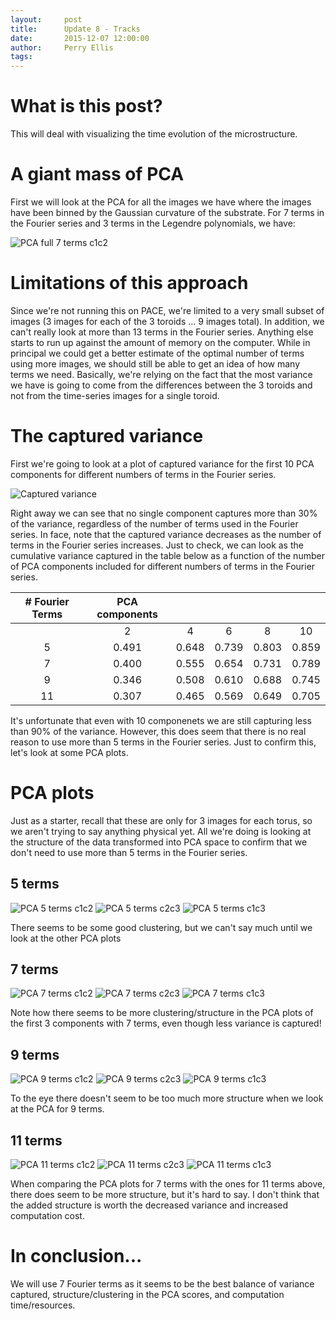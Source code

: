 ```yaml
---
layout:     post
title:      Update 8 - Tracks
date:       2015-12-07 12:00:00
author:     Perry Ellis
tags: 	
---
```


<!-- Start Writing Below in Markdown -->

# What is this post?
This will deal with visualizing the time evolution of the microstructure.

# A giant mass of PCA 
First we will look at the PCA for all the images we have where the images have been binned by the Gaussian curvature of the substrate. For 7 terms in the Fourier series and 3 terms in the Legendre polynomials, we have:

![PCA full 7 terms c1c2 ](/MIC-Active-Nematics-Torus/img/post8/pca_3ims_c1c2_f5.PNG)


# Limitations of this approach
Since we're not running this on PACE, we're limited to a very small subset of images (3 images for each of the 3 toroids ... 9 images total). In addition, we can't really look at more than 13 terms in the Fourier series. Anything else starts to run up against the amount of memory on the computer. While in principal we could get a better estimate of the optimal number of terms using more images, we should still be able to get an idea of how many terms we need. Basically, we're relying on the fact that the most variance we have is going to come from the differences between the 3 toroids and not from the time-series images for a single toroid.

# The captured variance
First we're going to look at a plot of captured variance for the first 10 PCA components for different numbers of terms in the Fourier series. 

![Captured variance](/MIC-Active-Nematics-Torus/img/post8/Variance_plot.PNG)

Right away we can see that no single component captures more than 30% of the variance, regardless of the number of terms used in the Fourier series. In face, note that the captured variance decreases as the number of terms in the Fourier series increases. Just to check, we can look as the cumulative variance captured in the table below as a function of the number of PCA components included for different numbers of terms in the Fourier series.

|# Fourier Terms | PCA components |  |  |  |  |
|:--------------:|:--------------:|:--:|:--:|:--:|:--:|
|                | 2              |4 |6 |8 |10|
| 5 | 0.491 | 0.648 | 0.739 | 0.803 | 0.859 |
| 7 | 0.400 | 0.555 | 0.654 | 0.731 | 0.789 |
| 9 | 0.346 | 0.508 | 0.610 | 0.688 | 0.745 |
| 11 | 0.307 | 0.465 | 0.569 | 0.649 | 0.705 |

It's unfortunate that even with 10 componenets we are still capturing less than 90% of the variance. However, this does seem that there is no real reason to use more than 5 terms in the Fourier series. Just to confirm this, let's look at some PCA plots.


# PCA plots
Just as a starter, recall that these are only for 3 images for each torus, so we aren't trying to say anything physical yet. All we're doing is looking at the structure of the data transformed into PCA space to confirm that we don't need to use more than 5 terms in the Fourier series.

## 5 terms

![PCA 5 terms c1c2 ](/MIC-Active-Nematics-Torus/img/post8/pca_3ims_c1c2_f5.PNG)
![PCA 5 terms c2c3 ](/MIC-Active-Nematics-Torus/img/post8/pca_3ims_c2c3_f5.PNG)
![PCA 5 terms c1c3 ](/MIC-Active-Nematics-Torus/img/post8/pca_3ims_c1c3_f5.PNG)

There seems to be some good clustering, but we can't say much until we look at the other PCA plots


## 7 terms

![PCA 7 terms c1c2 ](/MIC-Active-Nematics-Torus/img/post8/pca_3ims_c1c2_f7.PNG)
![PCA 7 terms c2c3 ](/MIC-Active-Nematics-Torus/img/post8/pca_3ims_c2c3_f7.PNG)
![PCA 7 terms c1c3 ](/MIC-Active-Nematics-Torus/img/post8/pca_3ims_c1c3_f7.png)

Note how there seems to be more clustering/structure in the PCA plots of the first 3 components with 7 terms, even though less variance is captured! 

## 9 terms

![PCA 9 terms c1c2 ](/MIC-Active-Nematics-Torus/img/post8/pca_3ims_c1c2_f9.png)
![PCA 9 terms c2c3 ](/MIC-Active-Nematics-Torus/img/post8/pca_3ims_c2c3_f9.PNG)
![PCA 9 terms c1c3 ](/MIC-Active-Nematics-Torus/img/post8/pca_3ims_c1c3_f9.PNG)

To the eye there doesn't seem to be too much more structure when we look at the PCA for 9 terms.

## 11 terms

![PCA 11 terms c1c2 ](/MIC-Active-Nematics-Torus/img/post8/pca_3ims_c1c2_f11.PNG)
![PCA 11 terms c2c3 ](/MIC-Active-Nematics-Torus/img/post8/pca_3ims_c2c3_f11.PNG)
![PCA 11 terms c1c3 ](/MIC-Active-Nematics-Torus/img/post8/pca_3ims_c1c3_f11.PNG)

When comparing the PCA plots for 7 terms with the ones for 11 terms above, there does seem to be more structure, but it's hard to say. I don't think that the added structure is worth the decreased variance and increased computation cost.

# In conclusion...
We will use 7 Fourier terms as it seems to be the best balance of variance captured, structure/clustering in the PCA scores, and computation time/resources. 

